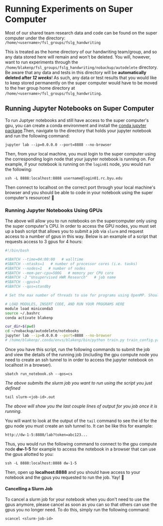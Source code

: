 # Running Experiments on Super Computer

Most of our shared team research data and code can be found on the super computer under the directory: `/home/<username>/fsl_groups/fslg_handwriting`

This is treated as the home directory of our handwriting team/group, and so any data stored here will remain and won't be deleted. You will, however, want to run experiments through the `/home/blakenp/fsl_groups/fslg_handwriting/nobackup/autodelete` directory. Be aware that any data and tests in this directory will be **automatically deleted after *12 weeks***! As such, any data or test results that you would like to keep stored permanently on the super computer would have to be moved to the hwr group home directory at `/home/<username>/fsl_groups/fslg_handwriting`.

## Running Jupyter Notebooks on Super Computer
To run Juptyer notebooks and still have access to the super computer's gpu, you can create a conda environment and install the [conda jupyter package](https://anaconda.org/anaconda/jupyter).Then, navigate to the directory that holds your jupyter notebook and run the following command:

```
jupyter lab --ip=0.0.0.0 --port=8888 --no-browser
```

Then, from your local machine, you must login to the super computer using the corresponding login node that your jupyter notebook is running on. For example, if your notebook is running on the `login01` node, you would run the following:

```
ssh -L 8888:localhost:8888 username@login01.rc.byu.edu
```

Then connect to localhost on the correct port through your local machine's browser and you should be able to code in your notebook using the super computer's resources! 🥳

### Running Jupyter Notebooks Using GPUs
The above will allow you to run notebooks on the supercomputer only using the super computer's CPU. In order to access the GPU nodes, you must set up a bash script that allows you to submit a job via `slurm` and request access to a number of gpus in this way.
Below is an example of a script that requests access to 3 gpus for 4 hours:

```bash
#!/bin/bash

#SBATCH --time=04:00:00   # walltime
#SBATCH --ntasks=1   # number of processor cores (i.e. tasks)
#SBATCH --nodes=1   # number of nodes
#SBATCH --mem-per-cpu=500G   # memory per CPU core
#SBATCH -J "Unsupervised HWR Research"   # job name
#SBATCH --gpus=3
#SBATCH --qos=standby

# Set the max number of threads to use for programs using OpenMP. Should be <= ppn. Does nothing if the program do$export OMP_NUM_THREADS=$SLURM_CPUS_ON_NODE

# LOAD MODULES, INSERT CODE, AND RUN YOUR PROGRAMS HERE
module load miniconda3
source ~/.bashrc
conda activate blakenp

cur_dir=$(pwd)
cd ~/nobackup/autodelete/notebooks
jupyter lab --ip=0.0.0.0 --port=8888 --no-browser
# /home/blakenp/.conda/envs/blakenp/bin/python train.py train_config.yaml
```

Once you have this script, run the following commands to submit the job and view the details of the running job (including the gpu compute node you need to create an ssh tunnel to in order to access the jupyter notebook on localhost in a browser).

```
sbatch run_notebook.sh --qos=cs
```
*The above submits the slurm job you want to run using the script you just defined*

```
tail slurm-<job-id>.out
```
*The above will show you the last couple lines of output for you job once it is running.*

You will want to look at the output of the `tail` command to see the id for the gpu node you must create an ssh tunnel to. It can be like this for example:

```
http://dw-1-5:8888/lab?token=abc123...
```

Thus, you would run the following command to connect to the gpu compute node **dw-1-5** for example to access the notebook in a browser that can use the gpus allotted to you:

```
ssh -L 8888:localhost:8888 dw-1-5
```

Then, open up **localhost:8888** and you should have access to your notebook and the gpus you requested to run the job. Yay! 🥳

#### Cancelling a Slurm Job
To cancel a slurm job for your notebook when you don't need to use the gpus anymore, please cancel as soon as you can so that others can use the gpus you no longer need. To do this, simply run the following command:

```
scancel <slurm-job-id>
```